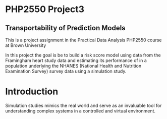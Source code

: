 # PHP2550 Project3
## Transportability of Prediction Models
 This is a project assignment in the Practical Data Analysis PHP2550 course at Brown University
 
 In this project the goal is be to build a risk score model using data from the Framingham heart study data and estimating its performance of in a population underlying the NHANES (National Health and Nutrition Examination Survey) survey data using a simulation study. 
# Introduction
Simulation studies mimics the real world and serve as an invaluable tool for understanding complex systems
in a controlled and virtual environment. 
